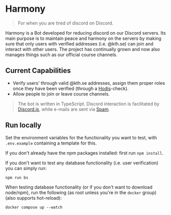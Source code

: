# Harmony

> For when you are tired of discord on Discord.

Harmony is a Bot developed for reducing discord on our Discord servers. Its main purpose is to maintain peace and harmony on the servers by making sure that only users with verified addresses (i.e. @kth.se) can join and interact with other users. The project has continually grown and now also manages things such as our official course channels.

## Current Capabilities

- Verify users' through valid @kth.se addresses, assign them proper roles once they have been verified (through a [Hodis](https://hodis.datasektionen.se/)-check).
- Allow people to join or leave course channels.

> The bot is written in TypeScript. Discord interaction is facilitated by [Discord.js](https://discord.js.org/), while e-mails are sent via [Spam](https://github.com/datasektionen/spam).

## Run locally

Set the environment variables for the functionality you want to test, with `.env.example` containing a template for this.

If you don't already have the npm packages installed: first run `npm install`.

If you don't want to test any database functionality (i.e. user verification) you can simply run:

`npm run bs` <!-- stands for bullshit -->

When testing database functionality (or if you don't want to download node/npm), run the following (as root unless you're in the `docker` group) (also supports hot-reload):

`docker compose up --watch`

